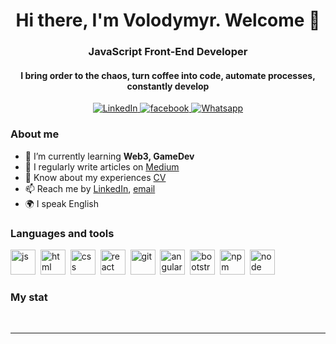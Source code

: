 <div id="header" align="center">
  <h1>Hi there, I'm Volodymyr. Welcome 👋</h1>
  <h3>JavaScript Front-End Developer</h3>
  <h4>I bring order to the chaos, turn coffee into code, automate processes, constantly develop</h4>
</div>

<div id="socials" align="center">
  <a href="https://www.linkedin.com/in/volodymyr-forushchenko-web-developer/">
    <img src="https://img.shields.io/badge/LinkedIn-blue?style=for-the-badge&logo=linkedin&logoColor=white"
      alt="LinkedIn" />
  </a>
  <a href="https://www.facebook.com/profile.php?id=100014390620011">
    <img src="https://img.shields.io/badge/Facebook-blue?style=for-the-badge&logo=facebook&logoColor=white"
      alt="facebook" />
  </a>
  <a href="https://api.whatsapp.com/send?phone=5879681394">
    <img src="https://img.shields.io/badge/Whatsapp-blue?style=for-the-badge&logo=whatsapp&logoColor=white"
      alt="Whatsapp" />
  </a>
</div>

### About me
- 🌱 I’m currently learning **Web3, GameDev**
- 📝 I regularly write articles on [Medium](medium-link)
- 📄 Know about my experiences [CV](cv-link)
- 📫 Reach me by [LinkedIn](linkedin-link), [email](mailto:email-address)
- 🌍 I speak English



### Languages and tools

<img src="https://cdn.jsdelivr.net/gh/devicons/devicon/icons/javascript/javascript-original.svg" title="js" width="40"
  height="40" />&nbsp;
<img src="https://cdn.jsdelivr.net/gh/devicons/devicon/icons/html5/html5-original.svg" title="html" width="40"
  height="40" />&nbsp;
<img src="https://cdn.jsdelivr.net/gh/devicons/devicon/icons/css3/css3-original.svg" title="css" width="40"
  height="40" />&nbsp;
<img src="https://cdn.jsdelivr.net/gh/devicons/devicon/icons/react/react-original.svg" title="react" width="40"
  height="40" />&nbsp;
<img src="https://cdn.jsdelivr.net/gh/devicons/devicon/icons/git/git-plain.svg" title="git" width="40"
  height="40" />&nbsp;
<img src="https://cdn.jsdelivr.net/gh/devicons/devicon/icons/vuejs/vuejs-original.svg" title="angular" width="40"
  height="40" />&nbsp;
<img src="https://cdn.jsdelivr.net/gh/devicons/devicon/icons/bootstrap/bootstrap-plain.svg" title="bootstrap" width="40"
  height="40" />&nbsp;
<img src="https://cdn.jsdelivr.net/gh/devicons/devicon/icons/npm/npm-original-wordmark.svg" title="npm" width="40"
  height="40" />&nbsp;
<img src="https://cdn.jsdelivr.net/gh/devicons/devicon/icons/nodejs/nodejs-original.svg" title="node" width="40"
  height="40" />&nbsp;


### My stat

<div id="stat" align="center">
  <img
    src="https://github-profile-summary-cards.vercel.app/api/cards/profile-details?username=vn7n24fzkq&theme=github_dark"
    alt="" />
  <img
    src="https://github-profile-summary-cards.vercel.app/api/cards/most-commit-language?username=vn7n24fzkq&theme=github_dark"
    alt="" />
  <img src="https://github-profile-summary-cards.vercel.app/api/cards/stats?username=vn7n24fzkq&theme=github_dark"
    alt="" />
</div>

---
